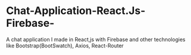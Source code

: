# Chat-Application-React.Js-Firebase-
A chat application I made in React,js with Firebase and other technologies like Bootstrap(BootSwatch), Axios, React-Router
